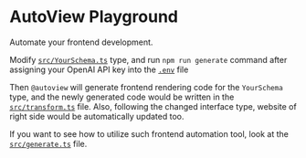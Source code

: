 # AutoView Playground
Automate your frontend development.

Modify [`src/YourSchema.ts`](./src/YourSchema.ts) type, and run `npm run generate` command after assigning your OpenAI API key into the [`.env`](./.env) file

Then `@autoview` will generate frontend rendering code for the `YourSchema` type, and the newly generated code would be written in the [`src/transform.ts`](./src/transform.ts) file. Also, following the changed interface type, website of right side would be automatically updated too.

If you want to see how to utilize such frontend automation tool, look at the [`src/generate.ts`](./src/generate.ts) file.